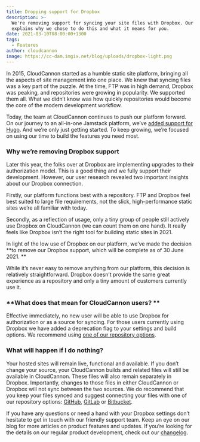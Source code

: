 ```yaml
---
title: Dropping support for Dropbox
description: >-
  We're removing support for syncing your site files with Dropbox. Our article
  explains why we chose to do this and what it means for you.
date: 2021-03-10T08:00:00+1300
tags:
  - Features
author: cloudcannon
image: https://cc-dam.imgix.net/blog/uploads/dropbox-light.png
---
```

In 2015, CloudCannon started as a humble static site platform, bringing all the aspects of site management into one place. We knew that syncing files was a key part of the puzzle. At the time, FTP was in high demand, Dropbox was peaking, and repositories were growing in popularity. We supported them all. What we didn’t know was how quickly repositories would become the core of the modern development workflow. 

Today, the team at CloudCannon continues to push our platform forward. On our journey to an all-in-one Jamstack platform, we’ve [added support for Hugo](https://cloudcannon.com/blog/hugo-support-in-cloudcannon/). And we’re only just getting started. To keep growing, we’re focused on using our time to build the features you need most. 

### **Why we’re removing Dropbox support**

Later this year, the folks over at Dropbox are implementing upgrades to their authorization model. This is a good thing and we fully support their development. However, our user research revealed two important insights about our Dropbox connection. 

Firstly, our platform functions best with a repository. FTP and Dropbox feel best suited to large file requirements, not the slick, high-performance static sites we’re all familiar with today. 

Secondly, as a reflection of usage, only a tiny group of people still actively use Dropbox on CloudCannon (we can count them on one hand). It really feels like Dropbox isn’t the right tool for building static sites in 2021.

In light of the low use of Dropbox on our platform, we’ve made the decision **to remove our Dropbox support, which will be complete as of 30 June 2021. **

While it’s never easy to remove anything from our platform, this decision is relatively straightforward. Dropbox doesn’t provide the same great experience as a repository and only a tiny amount of customers currently use it. 

### **What does that mean for CloudCannon users? **

Effective immediately, no new user will be able to use Dropbox for authorization or as a source for syncing. For those users currently using Dropbox we have added a deprecation flag to your settings and build options. We recommend using [one of our repository options](https://cloudcannon.com/documentation/sync/#introduction). 

### **What will happen if I do nothing?**

Your hosted sites will remain live, functional and available. If you don’t change your source, your CloudCannon builds and related files will still be available in CloudCannon. These files will also remain separately in Dropbox. Importantly, changes to those files in either CloudCannon or Dropbox will not sync between the two sources. We do recommend that you keep your files synced and suggest connecting your files with one of our repository options: [GitHub](https://github.com/), [GitLab](https://about.gitlab.com/) or [Bitbucket](https://bitbucket.org/).

If you have any questions or need a hand with your Dropbox settings don’t hesitate to get in touch with our friendly support team. Keep an eye on our blog for more articles on product features and updates. If you’re looking for the details on our regular product development, check out our [changelog](https://cloudcannon.com/changelog/). 
